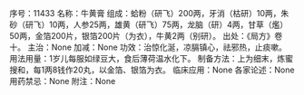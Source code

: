 序号：11433
名称：牛黄膏
组成：蛤粉（研飞）200两，牙消（枯研）10两，朱砂（研飞）10两，人参25两，雄黄（研飞）75两，龙脑（研）4两，甘草（爁）50两，金箔200片，银箔200片（为衣），牛黄2两（别研）。
出处：《局方》卷十。
主治：None
加减：None
功效：治惊化涎，凉膈镇心，祛邪热，止痰嗽。
用法用量：1岁儿每服如绿豆大，食后薄荷温水化下。
制备方法：上为细末，炼蜜搜和，每1两8钱作20丸，以金箔、银箔为衣。
临床应用：None
各家论述：None
用药禁忌：None
附注：None
